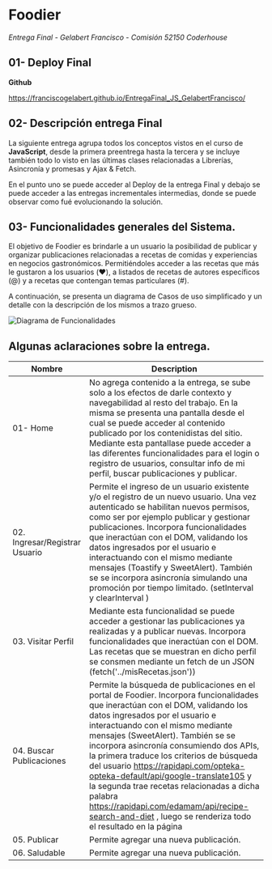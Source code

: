 # Foodier

*Entrega Final - Gelabert Francisco - Comisión 52150 Coderhouse*

## 01- Deploy Final

**Github**

https://franciscogelabert.github.io/EntregaFinal_JS_GelabertFrancisco/


## 02- Descripción entrega Final 

La siguiente entrega agrupa todos los conceptos vistos en el curso de **JavaScript**, desde la primera preentrega hasta la tercera y se incluye también todo lo visto en las últimas clases relacionadas a Librerías, Asincronía y promesas y Ajax & Fetch.

En el punto uno se puede acceder al Deploy de la entrega Final y debajo se puede acceder a las entregas incrementales intermedias, donde se puede observar como fué evolucionando la solución. 

## 03- Funcionalidades generales del Sistema.

El objetivo de Foodier es brindarle a un usuario la posibilidad de publicar y organizar publicaciones relacionadas a recetas de comidas y experiencias en negocios gastronómicos.
Permitiéndoles acceder a las recetas que más le gustaron a los usuarios (♥️), a listados de recetas de autores específicos (@) y a recetas que contengan temas particulares (#).

A continuación, se presenta un diagrama de Casos de uso simplificado y un detalle con la descripción de los mismos a trazo grueso.


![Diagrama de Funcionalidades](https://github.com/franciscogelabert/EntregaFinal_JS_GelabertFrancisco/blob/master/docs/0%20-%20Diagrama%20Foodier.png)




## Algunas aclaraciones sobre la entrega.


| Nombre | Description |
| --- | --- |
| 01- Home | No agrega contenido a la entrega, se sube solo a los efectos de darle contexto y navegabilidad al resto del trabajo. En la misma se presenta una pantalla desde el cual se puede acceder al contenido publicado por los contenidistas del sitio. Mediante esta pantallase puede acceder a las diferentes funcionalidades para el login o registro de usuarios, consultar info de mi perfil, buscar publicaciones y publicar.  |
| 02. Ingresar/Registrar Usuario | Permite el ingreso de un usuario existente y/o el registro de un nuevo usuario. Una vez autenticado se habilitan nuevos permisos, como ser por ejemplo publicar y gestionar publicaciones. Incorpora funcionalidades que ineractúan con el DOM, validando los datos ingresados por el usuario e interactuando con el mismo mediante mensajes (Toastify y SweetAlert). También se se incorpora asincronía simulando una promoción por tiempo limitado. (setInterval y clearInterval )
| 03. Visitar Perfil | Mediante esta funcionalidad se puede acceder a gestionar las publicaciones ya realizadas y a publicar nuevas. Incorpora funcionalidades que ineractúan con el DOM. Las recetas que se muestran en dicho perfil se consmen mediante un fetch de un JSON (fetch('../misRecetas.json'))|
| 04. Buscar Publicaciones |Permite la búsqueda de publicaciones en el portal de Foodier. Incorpora funcionalidades que ineractúan con el DOM, validando los datos ingresados por el usuario e interactuando con el mismo mediante mensajes (SweetAlert). También se se incorpora asincronía consumiendo dos APIs, la primera traduce los criterios de búsqueda del usuario https://rapidapi.com/opteka-opteka-default/api/google-translate105 y la segunda trae recetas relacionadas a dicha palabra https://rapidapi.com/edamam/api/recipe-search-and-diet , luego se renderiza todo el resultado en la página |
| 05. Publicar | Permite agregar una nueva publicación.|
| 06. Saludable | Permite agregar una nueva publicación.|







